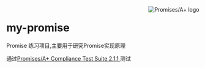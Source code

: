 <a href="http://promises-aplus.github.com/promises-spec">
    <img src="http://promises-aplus.github.com/promises-spec/assets/logo-small.png"
         align="right" alt="Promises/A+ logo" />
</a>

# my-promise

Promise 练习项目,主要用于研究Promise实现原理

通过[Promises/A+ Compliance Test Suite 2.1.1 ](https://github.com/promises-aplus/promises-tests)测试
